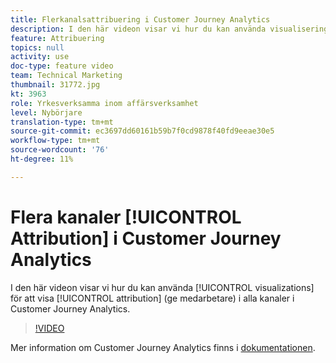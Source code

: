```yaml
---
title: Flerkanalsattribuering i Customer Journey Analytics
description: I den här videon visar vi hur du kan använda visualiseringar för att visa attribuering (ge kredit) i olika kanaler i Adobe Customer Journey Analytics.
feature: Attribuering
topics: null
activity: use
doc-type: feature video
team: Technical Marketing
thumbnail: 31772.jpg
kt: 3963
role: Yrkesverksamma inom affärsverksamhet
level: Nybörjare
translation-type: tm+mt
source-git-commit: ec3697dd60161b59b7f0cd9878f40fd9eeae30e5
workflow-type: tm+mt
source-wordcount: '76'
ht-degree: 11%

---
```



# Flera kanaler [!UICONTROL Attribution] i Customer Journey Analytics

I den här videon visar vi hur du kan använda [!UICONTROL visualizations] för att visa [!UICONTROL attribution] (ge medarbetare) i alla kanaler i Customer Journey Analytics.

>[!VIDEO](https://video.tv.adobe.com/v/31772/?quality=12)

Mer information om Customer Journey Analytics finns i [dokumentationen](https://docs.adobe.com/content/help/en/analytics-platform/using/cja-landing.html).
